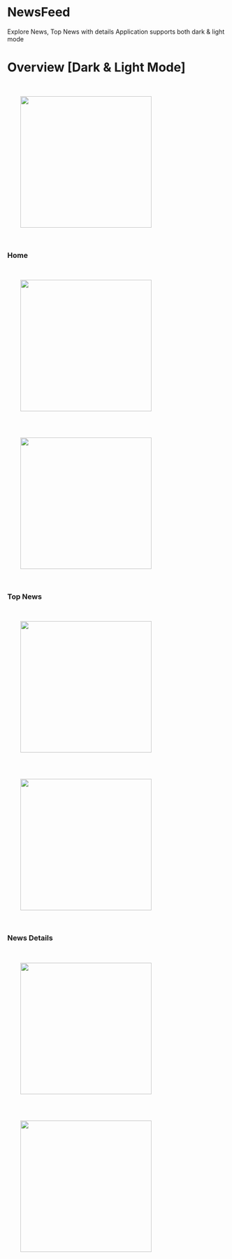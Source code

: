 # NewsFeed
Explore News, Top News with details
Application supports both dark & light mode

<body>
    <h1>Overview [Dark & Light Mode]</h1>
    <img style="padding: 30px;" src="https://github.com/user-attachments/assets/14328d54-18a4-4ea2-8599-613cb402f07c" width="300" />
    <p>
    <h3>Home</h3>
    <div>
        <img style="padding: 30px;" src="https://github.com/user-attachments/assets/43a617ea-9dc1-4134-b85d-378f3b32f5d3" width="300">
        <img style="padding: 30px;" src="https://github.com/user-attachments/assets/eb79b322-db34-4817-9431-b0d031abeacf" width="300">
    </div>
    </p>
    <p>
     <h3>Top News</h3>
    <div>
        <img style="padding: 30px;" src="https://github.com/user-attachments/assets/dafa6e1b-f557-44b6-ad1b-97a46d2da5b3" width="300">
        <img style="padding: 30px;" src="https://github.com/user-attachments/assets/9c93c346-823d-4ec5-a647-628f38f35a88" width="300">
    </div>
    </p>
    <p>
   <h3>News Details</h3>
    <div>
        <img style="padding: 30px;" src="https://github.com/user-attachments/assets/10ea5882-e312-4dcb-a310-e4379027da64" width="300">
        <img style="padding: 30px;" src="https://github.com/user-attachments/assets/46b4774a-8af5-4b37-beb2-5b9cb6d05245" width="300">
    </div>
    </p>
</body>
